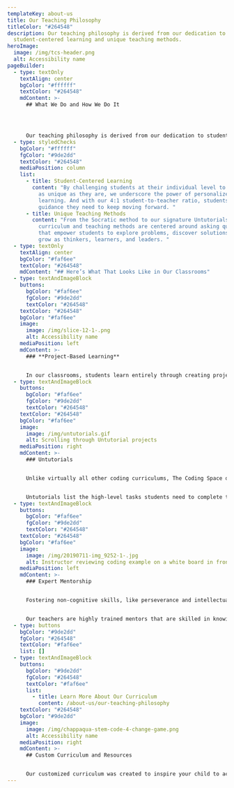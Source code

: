 ```yaml
---
templateKey: about-us
title: Our Teaching Philosophy
titleColor: "#264548"
description: Our teaching philosophy is derived from our dedication to
  student-centered learning and unique teaching methods.
heroImage:
  image: /img/tcs-header.png
  alt: Accessibility name
pageBuilder:
  - type: textOnly
    textAlign: center
    bgColor: "#ffffff"
    textColor: "#264548"
    mdContent: >-
      ## What We Do and How We Do It




      Our teaching philosophy is derived from our dedication to student-centered learning and unique teaching methods:
  - type: styledChecks
    bgColor: "#ffffff"
    fgColor: "#9de2dd"
    textColor: "#264548"
    mediaPosition: column
    list:
      - title: Student-Centered Learning
        content: "By challenging students at their individual level to create projects
          as unique as they are, we underscore the power of personalized
          learning. And with our 4:1 student-to-teacher ratio, students get the
          guidance they need to keep moving forward. "
      - title: Unique Teaching Methods
        content: "From the Socratic method to our signature Untutorials, our specialized
          curriculum and teaching methods are centered around asking questions
          that empower students to explore problems, discover solutions, and
          grow as thinkers, learners, and leaders. "
  - type: textOnly
    textAlign: center
    bgColor: "#faf6ee"
    textColor: "#264548"
    mdContent: "## Here’s What That Looks Like in Our Classrooms"
  - type: textAndImageBlock
    buttons:
      bgColor: "#faf6ee"
      fgColor: "#9de2dd"
      textColor: "#264548"
    textColor: "#264548"
    bgColor: "#faf6ee"
    image:
      image: /img/slice-12-1-.png
      alt: Accessibility name
    mediaPosition: left
    mdContent: >-
      ### **Project-Based Learning**


      In our classrooms, students learn entirely through creating projects. Projects allow students to work at their own pace on building critical thinking and problem solving skills while simultaneously picking up the hard skills of coding. Students create games in Scratch, progress to websites in HTML, CSS, and JavaScript, as well as work in many other tools and languages depending on what keeps them both engaged and challenged. It is the job of our teachers to make sure that students find projects that are both engaging and challenging at the same time.
  - type: textAndImageBlock
    buttons:
      bgColor: "#faf6ee"
      fgColor: "#9de2dd"
      textColor: "#264548"
    textColor: "#264548"
    bgColor: "#faf6ee"
    image:
      image: /img/untutorials.gif
      alt: Scrolling through Untutorial projects
    mediaPosition: right
    mdContent: >-
      ### Untutorials


      Unlike virtually all other coding curriculums, The Coding Space doesn’t use follow-along instructions. Instead, we employ Untutorials: fun and engaging games, websites, or apps that students are challenged to figure out how to build. 


      Untutorials list the high-level tasks students need to complete the project, but intentionally leave out how to accomplish those tasks. Students develop strong grit, determination, and problem-solving skills by figuring out the rest via tinkering, Googling, asking a friend, and iterating towards a solution, all while developing deep insights and intuition of high-level concepts.
  - type: textAndImageBlock
    buttons:
      bgColor: "#faf6ee"
      fgColor: "#9de2dd"
      textColor: "#264548"
    textColor: "#264548"
    bgColor: "#faf6ee"
    image:
      image: /img/20190711-img_9252-1-.jpg
      alt: Instructor reviewing coding example on a white board in front of a kid.
    mediaPosition: left
    mdContent: >-
      ### Expert Mentorship


      Fostering non-cognitive skills, like perseverance and intellectual self-confidence, is a delicate balance of targeted encouragement and tough love.


      Our teachers are highly trained mentors that are skilled in knowing exactly how much help to give a student, when, and how often. Rather than simply giving hints or answers, The Coding Space instructors draw ideas from students through the use of the Socratic Method and model strategies on how they can find answers for themselves.
  - type: buttons
    bgColor: "#9de2dd"
    fgColor: "#264548"
    textColor: "#faf6ee"
    list: []
  - type: textAndImageBlock
    buttons:
      bgColor: "#9de2dd"
      fgColor: "#264548"
      textColor: "#faf6ee"
      list:
        - title: Learn More About Our Curriculum
          content: /about-us/our-teaching-philosophy
    textColor: "#264548"
    bgColor: "#9de2dd"
    image:
      image: /img/chappaqua-stem-code-4-change-game.png
      alt: Accessibility name
    mediaPosition: right
    mdContent: >-
      ## Custom Curriculum and Resources


      Our customized curriculum was created to inspire your child to achieve their maximum potential. This student-centered approach combines project-based learning with unique platforms like WoofJS to create a totally personalized education experience, allowing students to be challenged at their individual level and pace.
---
```

